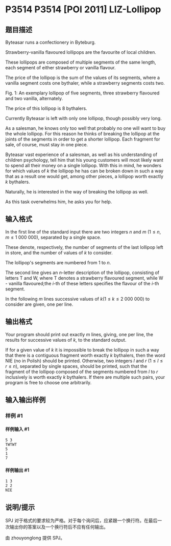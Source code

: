 # P3514 P3514 [POI 2011] LIZ-Lollipop

## 题目描述

Byteasar runs a confectionery in Byteburg.

Strawberry-vanilla flavoured lollipops are the favourite of local children.

These lollipops are composed of multiple segments of the same length, each    segment of either strawberry or vanilla flavour.

The price of the lollipop is the sum of the values of its segments, where    a vanilla segment costs one bythaler, while a strawberry segments costs two.

Fig. 1: An exemplary lollipop of five segments,      three strawberry flavoured and two vanilla, alternately.

The price of this lollipop is $8$ bythalers.

Currently Byteasar is left with only one lollipop, though possibly very long.

As a salesman, he knows only too well that probably no one will want to buy    the whole lollipop. For this reason he thinks of breaking the lollipop at the    joints of the segments in order to get a shorter lollipop. Each fragment for    sale, of course, must stay in one piece.

Byteasar vast experience of a salesman, as well as his understanding of children    psychology, tell him that his young customers will most likely want to spend    all their money on a single lollipop. With this in mind, he wonders for which    values of $k$ the lollipop he has can be broken down in such a way that as a    result one would get, among other pieces, a lollipop worth exactly $k$  bythalers.

Naturally, he is interested in the way of breaking the lollipop as well.

As this task overwhelms him, he asks you for help.



## 输入格式

In the first line of the standard input there are two integers $n$ and $m$      ($1\le n,m \le 1\ 000\ 000$), separated by a single space.

These denote, respectively, the number of segments of the last lollipop left      in store, and the number of values of $k$ to consider.

The lollipop's segments are numbered from 1 to $n$.

The second line gives an $n$-letter description of the lollipop, consisting      of letters T and W, where T denotes a strawberry flavoured segment, while W - vanilla flavoured;the $i$-th of these letters specifies the flavour of the $i$-th segment.

In the following $m$ lines successive values of $k$($1\le k\le 2\ 000\ 000$) to consider are given, one per line.


## 输出格式

Your program should print out exactly $m$ lines, giving, one per line,      the results for successive values of $k$, to the standard output.

If for a given value of $k$ it is impossible to break the lollipop in such a way that there is a contiguous fragment worth exactly $k$ bythalers, then the word      NIE (no in Polish) should be printed. Otherwise, two integers $l$ and $r$ ($1\le l\le r\le n$), separated by single spaces, should      be printed, such that the fragment of the lollipop composed of the segments      numbered from $l$ to $r$ inclusively is worth exactly $k$ bythalers. If there are multiple such pairs, your program is free to choose one arbitrarily.


## 输入输出样例

### 样例 #1

#### 样例输入 #1

```
5 3
TWTWT
5
1
7
```

#### 样例输出 #1

```
1 3
2 2
NIE
```

## 说明/提示


SPJ 对于格式的要求较为严格。对于每个询问后，应紧跟一个换行符。在最后一次输出你的答案以及一个换行符后不应有任何输出。


由 zhouyonglong 提供 SPJ。

